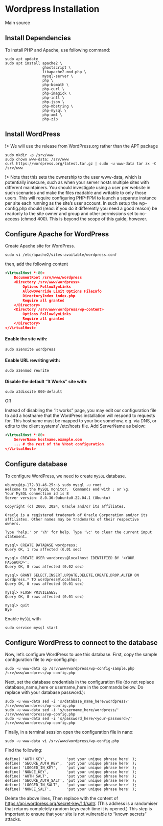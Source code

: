 # Wordpress Installation

Main source

## Install Dependencies

To install PHP and Apache, use following command:

```shell
sudo apt update
sudo apt install apache2 \
                 ghostscript \
                 libapache2-mod-php \
                 mysql-server \
                 php \
                 php-bcmath \
                 php-curl \
                 php-imagick \
                 php-intl \
                 php-json \
                 php-mbstring \
                 php-mysql \
                 php-xml \
                 php-zip
```

## Install WordPress

!> We will use the release from WordPress.org rather than the APT package 

```shell
sudo mkdir -p /srv/www
sudo chown www-data: /srv/www
curl https://wordpress.org/latest.tar.gz | sudo -u www-data tar zx -C /srv/www
```

!> Note that this sets the ownership to the user www-data, which is potentially insecure, such as when your server hosts multiple sites with different maintainers. You should investigate using a user per website in such scenarios and make the files readable and writable to only those users. This will require configuring PHP-FPM to launch a separate instance per site each running as the site’s user account. In such setup the wp-config.php should (read: if you do it differently you need a good reason) be readonly to the site owner and group and other permissions set to no-access (chmod 400). This is beyond the scope of this guide, however.


## Configure Apache for WordPress

Create Apache site for WordPress.

```shell
sudo vi /etc/apache2/sites-available/wordpress.conf
```

then, add the following content

```xml
<VirtualHost *:80>
    DocumentRoot /srv/www/wordpress
    <Directory /srv/www/wordpress>
        Options FollowSymLinks
        AllowOverride Limit Options FileInfo
        DirectoryIndex index.php
        Require all granted
    </Directory>
    <Directory /srv/www/wordpress/wp-content>
        Options FollowSymLinks
        Require all granted
    </Directory>
</VirtualHost>
```

#### Enable the site with:

```shell
sudo a2ensite wordpress
```
#### Enable URL rewriting with:

```shell
sudo a2enmod rewrite
```
#### Disable the default “It Works” site with:

```shell
sudo a2dissite 000-default
```

OR

Instead of disabling the “it works” page, you may edit our configuration file to add a hostname that the WordPress installation will respond to requests for. This hostname must be mapped to your box somehow, e.g. via DNS, or edits to the client systems’ /etc/hosts file. Add ServerName as below:

```xml
<VirtualHost *:80>
    ServerName hostname.example.com
    ... # the rest of the VHost configuration
</VirtualHost>
```

## Configure database

To configure WordPress, we need to create `MySQL` database. 

```shell
ubuntu@ip-172-31-46-25:~$ sudo mysql -u root
Welcome to the MySQL monitor.  Commands end with ; or \g.
Your MySQL connection id is 8
Server version: 8.0.36-0ubuntu0.22.04.1 (Ubuntu)

Copyright (c) 2000, 2024, Oracle and/or its affiliates.

Oracle is a registered trademark of Oracle Corporation and/or its
affiliates. Other names may be trademarks of their respective
owners.

Type 'help;' or '\h' for help. Type '\c' to clear the current input statement.

mysql> CREATE DATABASE wordpress;
Query OK, 1 row affected (0.01 sec)

mysql> CREATE USER wordpress@localhost IDENTIFIED BY '<YOUR PASSWORD>';
Query OK, 0 rows affected (0.02 sec)

mysql> GRANT SELECT,INSERT,UPDATE,DELETE,CREATE,DROP,ALTER ON wordpress.* TO wordpress@localhost;
Query OK, 0 rows affected (0.01 sec)

mysql> FLUSH PRIVILEGES;
Query OK, 0 rows affected (0.01 sec)

mysql> quit
Bye

```


Enable `MySQL` with 

```shell
sudo service mysql start
```

## Configure WordPress to connect to the database

Now, let’s configure WordPress to use this database. First, copy the sample configuration file to wp-config.php:

```shell
sudo -u www-data cp /srv/www/wordpress/wp-config-sample.php /srv/www/wordpress/wp-config.php
```

Next, set the database credentials in the configuration file (do not replace database_name_here or username_here in the commands below. Do replace <your-password> with your database password.):

```shell
sudo -u www-data sed -i 's/database_name_here/wordpress/' /srv/www/wordpress/wp-config.php
sudo -u www-data sed -i 's/username_here/wordpress/' /srv/www/wordpress/wp-config.php
sudo -u www-data sed -i 's/password_here/<your-password>/' /srv/www/wordpress/wp-config.php
```

Finally, in a terminal session open the configuration file in nano:

```shell
sudo -u www-data vi /srv/www/wordpress/wp-config.php
```

Find the following:

```shell
define( 'AUTH_KEY',         'put your unique phrase here' );
define( 'SECURE_AUTH_KEY',  'put your unique phrase here' );
define( 'LOGGED_IN_KEY',    'put your unique phrase here' );
define( 'NONCE_KEY',        'put your unique phrase here' );
define( 'AUTH_SALT',        'put your unique phrase here' );
define( 'SECURE_AUTH_SALT', 'put your unique phrase here' );
define( 'LOGGED_IN_SALT',   'put your unique phrase here' );
define( 'NONCE_SALT',       'put your unique phrase here' );
```

Delete the above lines, Then replace with the content of https://api.wordpress.org/secret-key/1.1/salt/. (This address is a randomiser that returns completely random keys each time it is opened.) This step is important to ensure that your site is not vulnerable to “known secrets” attacks.


